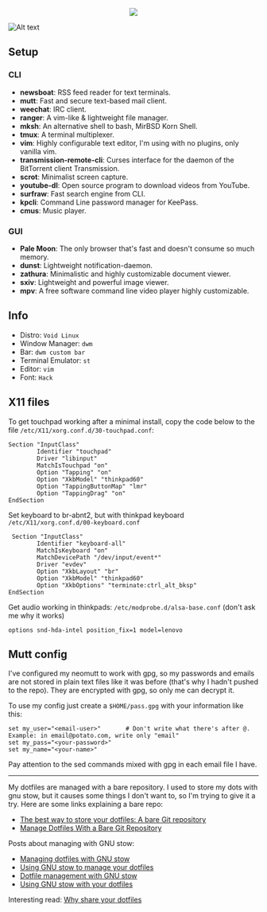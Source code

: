 <p align="center">
    <img src="https://i.imgur.com/YHr1OMl.png" align="center">
</p>

![Alt text](https://i.imgur.com/F5AFwFc.png "scrot") <br />


## Setup

### CLI

- **newsboat**: RSS feed reader for text terminals.
- **mutt**: Fast and secure text-based mail client.
- **weechat**: IRC client.
- **ranger**: A vim-like & lightweight file manager.
- **mksh**: An alternative shell to bash, MirBSD Korn Shell.
- **tmux**: A terminal multiplexer.
- **vim**: Highly configurable text editor, I'm using with no plugins, only vanilla vim.
- **transmission-remote-cli**: Curses interface for the daemon of the BitTorrent client Transmission.
- **scrot**: Minimalist screen capture.
- **youtube-dl**: Open source program to download videos from YouTube.
- **surfraw**: Fast search engine from CLI.
- **kpcli**: Command Line password manager for KeePass.
- **cmus**: Music player.

### GUI

- **Pale Moon**: The only browser that's fast and doesn't consume so much memory.
- **dunst**: Lightweight notification-daemon.
- **zathura**: Minimalistic and highly customizable document viewer.
- **sxiv**: Lightweight and powerful image viewer.
- **mpv**: A free software command line video player highly customizable.

## Info

- Distro: `Void Linux`
- Window Manager: `dwm`
- Bar: `dwm custom bar`
- Terminal Emulator: `st`
- Editor: `vim`
- Font: `Hack`


## X11 files

To get touchpad working after a minimal install, copy the code below to the file `/etc/X11/xorg.conf.d/30-touchpad.conf`:

```
Section "InputClass"
        Identifier "touchpad"
        Driver "libinput"
        MatchIsTouchpad "on"
        Option "Tapping" "on"
        Option "XkbModel" "thinkpad60"
        Option "TappingButtonMap" "lmr"
        Option "TappingDrag" "on"
EndSection
```

Set keyboard to br-abnt2, but with thinkpad keyboard `/etc/X11/xorg.conf.d/00-keyboard.conf`
```
 Section "InputClass"
        Identifier "keyboard-all"
        MatchIsKeyboard "on"
        MatchDevicePath "/dev/input/event*"
        Driver "evdev"
        Option "XkbLayout" "br"
        Option "XkbModel" "thinkpad60"
        Option "XkbOptions" "terminate:ctrl_alt_bksp"
EndSection
```

Get audio working in thinkpads: `/etc/modprobe.d/alsa-base.conf` (don't ask me why it works)
```
options snd-hda-intel position_fix=1 model=lenovo
```

## Mutt config

I've configured my neomutt to work with gpg, so my passwords and emails are not stored in plain text files like it was before (that's why I hadn't pushed to the repo). They are encrypted with gpg, so only me can decrypt it.

To use my config just create a `$HOME/pass.gpg` with your information like this:

```
set my_user="<email-user>"       # Don't write what there's after @. Example: in email@potato.com, write only "email"
set my_pass="<your-password>"
set my_name="<your-name>"
```

Pay attention to the sed commands mixed with gpg in each email file I have.


---

My dotfiles are managed with a bare repository. I used to store my dots with gnu stow, but it causes some things I don't want to, so I'm trying to give it a try. Here are some links explaining a bare repo:
* [The best way to store your dotfiles: A bare Git repository](https://developer.atlassian.com/blog/2016/02/best-way-to-store-dotfiles-git-bare-repo/)
* [Manage Dotfiles With a Bare Git Repository](https://harfangk.github.io/2016/09/18/manage-dotfiles-with-a-git-bare-repository.html)

Posts about managing with GNU stow:
* [Managing dotfiles with GNU stow](http://blog.xero.nu/managing_dotfiles_with_gnu_stow)
* [Using GNU stow to manage your dotfiles](http://brandon.invergo.net/news/2012-05-26-using-gnu-stow-to-manage-your-dotfiles.html)
* [Dotfile management with GNU stow](https://jonleopard.com/dotfile-management-with-gnu-stow/)
* [Using GNU stow with your dotfiles](https://protesilaos.com/codelog/gnu-stow-dotfiles/)

Interesting read: [Why share your dotfiles](https://zachholman.com/2010/08/dotfiles-are-meant-to-be-forked/)
